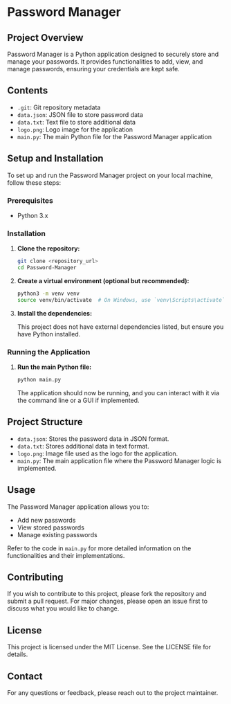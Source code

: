 
# Password Manager

## Project Overview

Password Manager is a Python application designed to securely store and manage your passwords. It provides functionalities to add, view, and manage passwords, ensuring your credentials are kept safe.

## Contents

- `.git`: Git repository metadata
- `data.json`: JSON file to store password data
- `data.txt`: Text file to store additional data
- `logo.png`: Logo image for the application
- `main.py`: The main Python file for the Password Manager application

## Setup and Installation

To set up and run the Password Manager project on your local machine, follow these steps:

### Prerequisites

- Python 3.x

### Installation

1. **Clone the repository:**

   ```bash
   git clone <repository_url>
   cd Password-Manager
   ```

2. **Create a virtual environment (optional but recommended):**

   ```bash
   python3 -m venv venv
   source venv/bin/activate  # On Windows, use `venv\Scripts\activate`
   ```

3. **Install the dependencies:**

   This project does not have external dependencies listed, but ensure you have Python installed.

### Running the Application

1. **Run the main Python file:**

   ```bash
   python main.py
   ```

   The application should now be running, and you can interact with it via the command line or a GUI if implemented.

## Project Structure

- `data.json`: Stores the password data in JSON format.
- `data.txt`: Stores additional data in text format.
- `logo.png`: Image file used as the logo for the application.
- `main.py`: The main application file where the Password Manager logic is implemented.

## Usage

The Password Manager application allows you to:

- Add new passwords
- View stored passwords
- Manage existing passwords

Refer to the code in `main.py` for more detailed information on the functionalities and their implementations.

## Contributing

If you wish to contribute to this project, please fork the repository and submit a pull request. For major changes, please open an issue first to discuss what you would like to change.

## License

This project is licensed under the MIT License. See the LICENSE file for details.

## Contact

For any questions or feedback, please reach out to the project maintainer.
